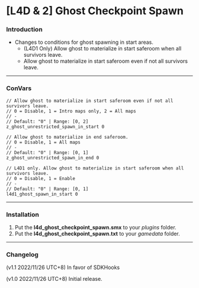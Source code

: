 # [L4D & 2] Ghost Checkpoint Spawn

### Introduction
- Changes to conditions for ghost spawning in start areas.
	- (L4D1 Only) Allow ghost to materialize in start saferoom when all survivors leave.
	- Allow ghost to materialize in start saferoom even if not all survivors leave.

<hr>

### ConVars
```
// Allow ghost to materialize in start saferoom even if not all survivors leave.
// 0 = Disable, 1 = Intro maps only, 2 = All maps
// -
// Default: "0" | Range: [0, 2]
z_ghost_unrestricted_spawn_in_start 0

// Allow ghost to materialize in end saferoom.
// 0 = Disable, 1 = All maps
// -
// Default: "0" | Range: [0, 1]
z_ghost_unrestricted_spawn_in_end 0

// L4D1 only. Allow ghost to materialize in start saferoom when all survivors leave.
// 0 = Disable, 1 = Enable
// -
// Default: "0" | Range: [0, 1]
l4d1_ghost_spawn_in_start 0
```

<hr>

### Installation
1. Put the **l4d_ghost_checkpoint_spawn.smx** to your _plugins_ folder.
2. Put the **l4d_ghost_checkpoint_spawn.txt** to your _gamedata_ folder.

<hr>

### Changelog
(v1.1 2022/11/26 UTC+8) In favor of SDKHooks

(v1.0 2022/11/26 UTC+8) Initial release.
